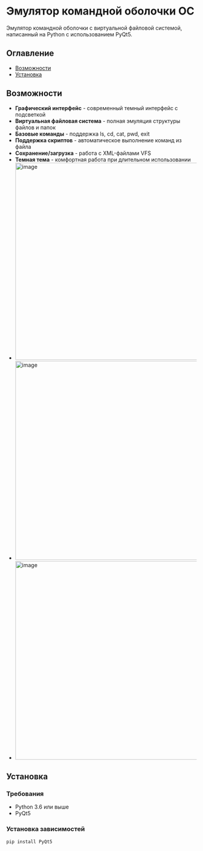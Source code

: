 # Эмулятор командной оболочки ОС

Эмулятор командной оболочки с виртуальной файловой системой, написанный на Python с использованием PyQt5.

##  Оглавление

- [Возможности](#возможности)
- [Установка](#установка)

##  Возможности

-  **Графический интерфейс** - современный темный интерфейс с подсветкой
-  **Виртуальная файловая система** - полная эмуляция структуры файлов и папок
-  **Базовые команды** - поддержка ls, cd, cat, pwd, exit
-  **Поддержка скриптов** - автоматическое выполнение команд из файла
-  **Сохранение/загрузка** - работа с XML-файлами VFS
-  **Темная тема** - комфортная работа при длительном использовании
-  <img width="623" height="521" alt="image" src="https://github.com/user-attachments/assets/6897ff5b-3873-4dfe-84c3-1f2a2d6cbc61" />
-  <img width="626" height="526" alt="image" src="https://github.com/user-attachments/assets/2e15fc48-2239-4946-a079-c9aa98bbcb72" />
-  <img width="622" height="525" alt="image" src="https://github.com/user-attachments/assets/c6800d55-a6b0-47ee-8819-018f8e9d2118" />





##  Установка

### Требования

- Python 3.6 или выше
- PyQt5

### Установка зависимостей

```bash
pip install PyQt5

